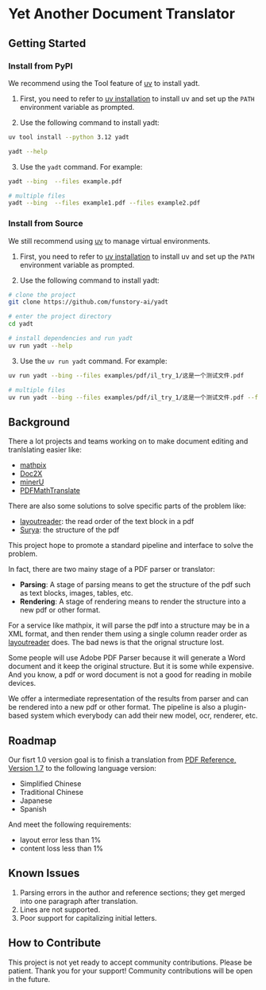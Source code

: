 # Yet Another Document Translator

## Getting Started

### Install from PyPI

We recommend using the Tool feature of [uv](https://github.com/astral-sh/uv) to install yadt.

1. First, you need to refer to [uv installation](https://github.com/astral-sh/uv#installation) to install uv and set up the `PATH` environment variable as prompted.

2. Use the following command to install yadt:
```bash
uv tool install --python 3.12 yadt

yadt --help
```

3. Use the `yadt` command. For example:
```bash
yadt --bing  --files example.pdf

# multiple files
yadt --bing  --files example1.pdf --files example2.pdf
```

### Install from Source

We still recommend using [uv](https://github.com/astral-sh/uv) to manage virtual environments.

1. First, you need to refer to [uv installation](https://github.com/astral-sh/uv#installation) to install uv and set up the `PATH` environment variable as prompted.

2. Use the following command to install yadt:
```bash
# clone the project
git clone https://github.com/funstory-ai/yadt

# enter the project directory
cd yadt

# install dependencies and run yadt
uv run yadt --help
```

3. Use the `uv run yadt` command. For example:
```bash
uv run yadt --bing --files examples/pdf/il_try_1/这是一个测试文件.pdf

# multiple files
uv run yadt --bing --files examples/pdf/il_try_1/这是一个测试文件.pdf --files example2.pdf
```

## Background

There a lot projects and teams working on to make document editing and tranlslating easier like:

- [mathpix](https://mathpix.com/)
- [Doc2X](https://doc2x.noedgeai.com/)
- [minerU](https://github.com/opendatalab/MinerU)
- [PDFMathTranslate](https://github.com/Byaidu/PDFMathTranslate)

There are also some solutions to solve specific parts of the problem like:

- [layoutreader](https://github.com/microsoft/unilm/tree/master/layoutreader): the read order of the text block in a pdf
- [Surya](https://github.com/surya-is/surya): the structure of the pdf

This project hope to promote a standard pipeline and interface to solve the problem.

In fact, there are two mainy stage of a PDF parser or translator:

- **Parsing**: A stage of parsing means to get the structure of the pdf such as text blocks, images, tables, etc.
- **Rendering**: A stage of rendering means to render the structure into a new pdf or other format.

For a service like mathpix, it will parse the pdf into a structure may be in a XML format, and then render them using a single column reader order as [layoutreader](https://github.com/microsoft/unilm/tree/master/layoutreader) does. The bad news is that the orignal structure lost.

Some people will use Adobe PDF Parser because it will generate a Word document and it keep the original structure. But it is some while expensive.
And you know, a pdf or word document is not a good for reading in mobile devices.

We offer a intermediate representation of the results from parser and can be rendered into a new pdf or other format. The pipeline is also a plugin-based system which everybody can add their new model, ocr, renderer, etc.

## Roadmap

Our fisrt 1.0 version goal is to finish a translation from [PDF Reference, Version 1.7](https://opensource.adobe.com/dc-acrobat-sdk-docs/pdfstandards/pdfreference1.7old.pdf) to the following language version:

- Simplified Chinese
- Traditional Chinese
- Japanese
- Spanish

And meet the following requirements:

- layout error less than 1%
- content loss less than 1%


## Known Issues

1. Parsing errors in the author and reference sections; they get merged into one paragraph after translation.
2. Lines are not supported.
3. Poor support for capitalizing initial letters.

## How to Contribute

This project is not yet ready to accept community contributions. Please be patient. Thank you for your support! Community contributions will be open in the future.
